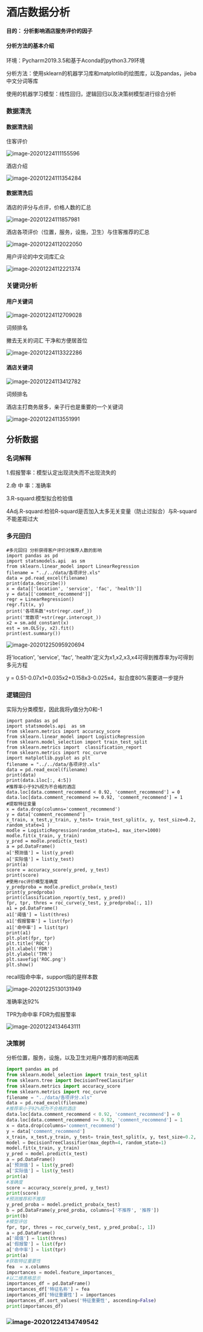 #                        酒店数据分析

#### 目的： 分析影响酒店服务评价的因子

#### 分析方法的基本介绍

环境：Pycharm2019.3.5和基于Aconda的python3.79环境

分析方法：使用sklearn的机器学习库和matplotlib的绘图库，以及pandas，jieba中文分词等库

使用的机器学习模型：线性回归，逻辑回归以及决策树模型进行综合分析

### 数据清洗

#### 数据清洗前

住客评价

![image-20201224111155596](%E9%85%92%E5%BA%97%E6%95%B0%E6%8D%AE%E5%88%86%E6%9E%90.assets/image-20201224111155596.png)

酒店介绍

![image-20201224111354284](%E9%85%92%E5%BA%97%E6%95%B0%E6%8D%AE%E5%88%86%E6%9E%90.assets/image-20201224111354284.png)

#### 数据清洗后

酒店的评分与点评，价格人数的汇总

![image-20201224111857981](%E9%85%92%E5%BA%97%E6%95%B0%E6%8D%AE%E5%88%86%E6%9E%90.assets/image-20201224111857981.png)

酒店各项评价（位置，服务，设施，卫生）与住客推荐的汇总

![image-20201224112022050](%E9%85%92%E5%BA%97%E6%95%B0%E6%8D%AE%E5%88%86%E6%9E%90.assets/image-20201224112022050.png)

用户评论的中文词库汇众

![image-20201224112221374](%E9%85%92%E5%BA%97%E6%95%B0%E6%8D%AE%E5%88%86%E6%9E%90.assets/image-20201224112221374.png)

### 关键词分析

#### 用户关键词

![image-20201224112709028](%E9%85%92%E5%BA%97%E6%95%B0%E6%8D%AE%E5%88%86%E6%9E%90.assets/image-20201224112709028.png)

词频排名

撇去无关的词汇 干净和方便居首位

![image-20201224113322286](%E9%85%92%E5%BA%97%E6%95%B0%E6%8D%AE%E5%88%86%E6%9E%90.assets/image-20201224113322286.png)

#### 酒店关键词

![image-20201224113412782](%E9%85%92%E5%BA%97%E6%95%B0%E6%8D%AE%E5%88%86%E6%9E%90.assets/image-20201224113412782.png)

词频排名

酒店主打商务居多，亲子行也是重要的一个关键词

![image-20201224113551991](%E9%85%92%E5%BA%97%E6%95%B0%E6%8D%AE%E5%88%86%E6%9E%90.assets/image-20201224113551991.png)

## 分析数据

### 名词解释

1.假报警率：模型认定出现流失而不出现流失的

2.命 中  率：准确率

3.R-squard:模型拟合检验值

4Adj.R-squard:检验R-squard是否加入太多无关变量（防止过拟合）与R-squard不能差距过大

### 多元回归

```
#多元回归 分析获得客户评价对推荐人数的影响
import pandas as pd
import statsmodels.api  as sm
from sklearn.linear_model import LinearRegression
filename = "../../data/各项评分.xls"
data = pd.read_excel(filename)
print(data.describe())
x = data[['location', 'service', 'fac', 'health']]
y = data[['comment_recommend']]
regr = LinearRegression()
regr.fit(x, y)
print('各项系数'+str(regr.coef_))
print('常数项'+str(regr.intercept_))
x2 = sm.add_constant(x)
est = sm.OLS(y, x2).fit()
print(est.summary())
```

![image-20201225095920694](%E9%85%92%E5%BA%97%E6%95%B0%E6%8D%AE%E5%88%86%E6%9E%90.assets/image-20201225095920694.png)

将'location', 'service', 'fac', 'health'定义为x1,x2,x3,x4可得到推荐率为y可得到多元方程

y = 0.51-0.07x1+0.035x2+0.158x3-0.025x4，拟合度80%需要进一步提升

### 逻辑回归

实际为分类模型，因此我将y值分为0和-1

```
import pandas as pd
import statsmodels.api  as sm
from sklearn.metrics import accuracy_score
from sklearn.linear_model import LogisticRegression
from sklearn.model_selection import train_test_split
from sklearn.metrics import  classification_report
from sklearn.metrics import roc_curve
import matplotlib.pyplot as plt
filename = "../../data/各项评分.xls"
data = pd.read_excel(filename)
print(data)
print(data.iloc[:, 4:5])
#推荐率小于92%视为不合格的酒店
data.loc[data.comment_recommend < 0.92, 'comment_recommend'] = 0
data.loc[data.comment_recommend >= 0.92, 'comment_recommend'] = 1
#提取特征变量
x = data.drop(columns='comment_recommend')
y = data['comment_recommend']
x_train, x_test,y_train, y_test= train_test_split(x, y, test_size=0.2, random_state=1 )
modle = LogisticRegression(random_state=1, max_iter=1000)
modle.fit(x_train, y_train)
y_pred = modle.predict(x_test)
a = pd.DataFrame()
a['预测值'] = list(y_pred)
a['实际值'] = list(y_test)
print(a)
score = accuracy_score(y_pred, y_test)
print(score)
#使用roc评价模型准确度
y_predproba = modle.predict_proba(x_test)
print(y_predproba)
print(classification_report(y_test, y_pred))
fpr, tpr, thres = roc_curve(y_test, y_predproba[:, 1])
a1 = pd.DataFrame()
a1['阈值'] = list(thres)
a1['假报警率'] = list(fpr)
a1['命中率'] = list(tpr)
print(a1)
plt.plot(fpr, tpr)
plt.title('ROC')
plt.xlabel('FDR')
plt.ylabel('TPR')
plt.savefig('ROC.png')
plt.show()
```

recall指命中率，support指的是样本数

![image-20201225130131949](%E9%85%92%E5%BA%97%E6%95%B0%E6%8D%AE%E5%88%86%E6%9E%90.assets/image-20201225130131949.png)



准确率达92%

TPR为命中率  FDR为假报警率





![image-20201224134643111](%E9%85%92%E5%BA%97%E6%95%B0%E6%8D%AE%E5%88%86%E6%9E%90.assets/image-20201224134643111.png)

### 决策树

分析位置，服务，设施，以及卫生对用户推荐的影响因素

```python
import pandas as pd
from sklearn.model_selection import train_test_split
from sklearn.tree import DecisionTreeClassifier
from sklearn.metrics import accuracy_score
from sklearn.metrics import roc_curve
filename = "../data/各项评分.xls"
data = pd.read_excel(filename)
#推荐率小于92%视为不合格的酒店
data.loc[data.comment_recommend < 0.92, 'comment_recommend'] = 0
data.loc[data.comment_recommend >= 0.92, 'comment_recommend'] = 1
x = data.drop(columns='comment_recommend')
y = data['comment_recommend']
x_train, x_test,y_train, y_test= train_test_split(x, y, test_size=0.2, random_state=1)
model = DecisionTreeClassifier(max_depth=4, random_state=1)
model.fit(x_train, y_train)
y_pred = model.predict(x_test)
a = pd.DataFrame()
a['预测值'] = list(y_pred)
a['实际值'] = list(y_test)
print(a)
#准确度
score = accuracy_score(y_pred, y_test)
print(score)
#预测推荐和不推荐
y_pred_proba = model.predict_proba(x_test)
b = pd.DataFrame(y_pred_proba, columns=['不推荐', '推荐'])
print(b)
#模型评估
fpr, tpr, thres = roc_curve(y_test, y_pred_proba[:, 1])
a = pd.DataFrame()
a['阈值'] = list(thres)
a['假报警'] = list(fpr)
a['命中率'] = list(tpr)
print(a)
#获取特征重要性
fea  = x.columns
importances = model.feature_importances_
#以二维表格显示
importances_df = pd.DataFrame()
importances_df['特征名称'] = fea
importances_df['特征重要性'] = importances
importances_df.sort_values('特征重要性', ascending=False)
print(importances_df)

```



### ![image-20201224134749542](%E9%85%92%E5%BA%97%E6%95%B0%E6%8D%AE%E5%88%86%E6%9E%90.assets/image-20201224134749542.png)